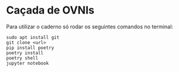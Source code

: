 # Caçada de OVNIs

Para utilizar o caderno só rodar os seguintes comandos no terminal:
``` 
sudo apt install git
git clone <url>
pip install poetry
poetry install
poetry shell
jupyter notebook
```
